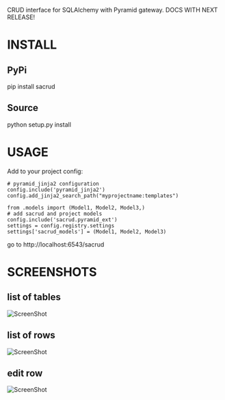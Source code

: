 CRUD interface for SQLAlchemy with Pyramid gateway.
DOCS WITH NEXT RELEASE!

INSTALL
===

PyPi
---
pip install sacrud

Source
---
python setup.py install

USAGE
=====

Add to your project config:

    # pyramid_jinja2 configuration
    config.include('pyramid_jinja2')
    config.add_jinja2_search_path("myprojectname:templates")

    from .models import (Model1, Model2, Model3,)
    # add sacrud and project models
    config.include('sacrud.pyramid_ext')
    settings = config.registry.settings
    settings['sacrud_models'] = (Model1, Model2, Model3)

go to http://localhost:6543/sacrud 

SCREENSHOTS
===========
list of tables
--------------
![ScreenShot](https://raw.github.com/uralbash/sacrud/master/docs/edit.png)

list of rows
--------------
![ScreenShot](https://raw.github.com/uralbash/sacrud/master/docs/row_list.png)

edit row
--------------
![ScreenShot](https://raw.github.com/uralbash/sacrud/master/docs/edit.png)
